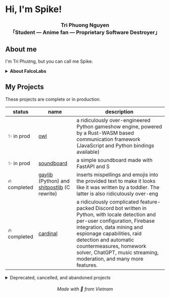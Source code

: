 # Hi, I'm Spike!

<h3 align="center">Tri Phuong Nguyen<br />「Student — Anime fan — Proprietary Software Destroyer」</h3>

## About me

I'm Tri Phương, but you can call me Spike.

<details>
<summary><strong>About FalcoLabs</strong></summary>
FalcoLabs is founded by me and some of my friends. It is where we build projects together (and also acts as a personal branding excercise of mine too). It is not a real company. FYI I'm its CEO.
</details>

## My Projects

These projects are complete or in production.

| status      | name                                                                                                                       | description                                                                                                                                                                                                                                                                                                           |
| ----------- | -------------------------------------------------------------------------------------------------------------------------- | --------------------------------------------------------------------------------------------------------------------------------------------------------------------------------------------------------------------------------------------------------------------------------------------------------------------- |
| ✨ in prod   | [owl](https://github.com/falcolabs/owl)                                                                                    | a ridiculously over-engineered Python gameshow engine, powered by a Rust-WASM based communication framework (JavaScript and Python bindings available)                                                                                                                                                                |
| ✨ in prod   | [soundboard](https://github.com/falcolabs/woodpecker)                                                                      | a simple soundboard made with FastAPI and S                                                                                                                                                                                                                                                                           |
| 🔥 completed | [gaylib](https://github.com/SpikeVN/gaylib) (Python) and [shitpostlib](https://github.com/SpikeVN/shitpostlib) (C rewrite) | inserts mispellings and emojis into the provided text to make it looks like it was written by a toddler. The latter is also ridiculously over-eng                                                                                                                                                                     |
| 🔥 completed | [cardinal](https://github.com/SpikeVN/cardinal)                                                                            | a ridiculously complicated feature-packed Discord bot written in Python, with locale detection and per-user configuration, Firebase integration, data mining and espionage capabilities, raid detection and automatic countermeasures, homework solver, ChatGPT, music streaming, moderation, and many more features. |


<details>
<summary>Deprecated, cancelled, and abandoned projects</summary>

| status    | name                                                  | description                                                                                                                                                                         |
| --------- | ----------------------------------------------------- | ----------------------------------------------------------------------------------------------------------------------------------------------------------------------------------- |
| 📦 shelved | [TheSeed](https://github.com/thebaoproject/TheSeed)   | 10k+ LOC Minecraft PaperMC plugin implementing the game featured in the anime *Sword Art Online*. I wish I still had the time to build this, but unfortunately that's not the case. |
| 📦 shelved | [lovechessvn](https://github.com/SpikeVN/lovechessvn) | Generates Stockfish-powered funny chess commentary like the guy in the Youtube channel.                                                                                             |
| 📦 shelved | [pycmdblock](https://github.com/SpikeVN/pycmdblock)   | a Python builder for programmatically generating Minecraft commands                                                                                                                 |
|           |                                                       |                                                                                                                                                                                     |

</details>

<h6 align="center">Made with 💖 from Vietnam</h6>